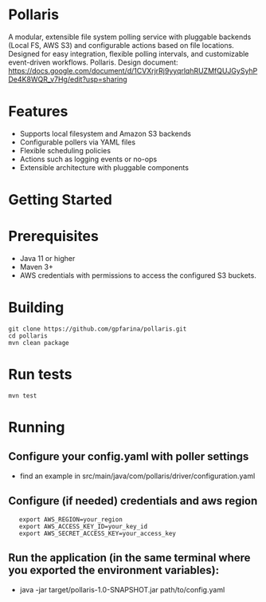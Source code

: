 # Pollaris
A modular, extensible file system polling service with pluggable backends (Local FS, AWS S3) and configurable actions based on file locations. Designed for easy integration, flexible polling intervals, and customizable event-driven workflows.
Pollaris.
Design document: https://docs.google.com/document/d/1CVXrjrRj9yyqrlqhRUZMfQUJGySyhPDe4K8WQR_v7Hg/edit?usp=sharing

# Features
 * Supports local filesystem and Amazon S3 backends
 * Configurable pollers via YAML files
 * Flexible scheduling policies 
 * Actions such as logging events or no-ops
 * Extensible architecture with pluggable components



# Getting Started

# Prerequisites
* Java 11 or higher
* Maven 3+
* AWS credentials with permissions to access the configured S3 buckets.

# Building
```
git clone https://github.com/gpfarina/pollaris.git
cd pollaris
mvn clean package
```
# Run tests
```
mvn test
```
# Running
 ## Configure your config.yaml with poller settings
 * find an example in  src/main/java/com/pollaris/driver/configuration.yaml
 ## Configure (if needed) credentials and aws region
 ```
    export AWS_REGION=your_region
    export AWS_ACCESS_KEY_ID=your_key_id
    export AWS_SECRET_ACCESS_KEY=your_access_key
 ```
 ## Run the application (in the same terminal where you exported the environment variables):
 * java -jar target/pollaris-1.0-SNAPSHOT.jar path/to/config.yaml
